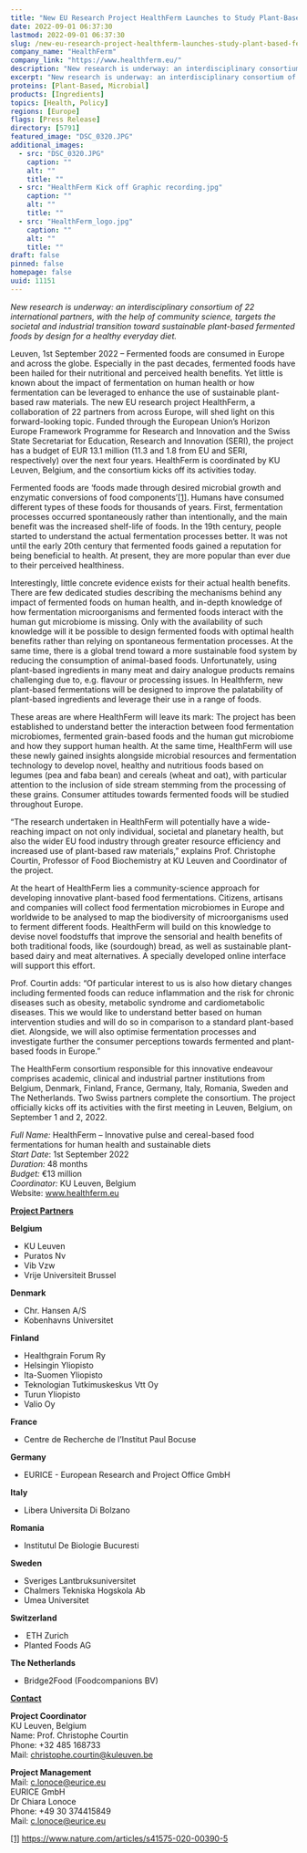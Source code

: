 ```yaml
---
title: "New EU Research Project HealthFerm Launches to Study Plant-Based Fermented Foods for Healthier and More Sustainable Diets"
date: 2022-09-01 06:37:30
lastmod: 2022-09-01 06:37:30
slug: /new-eu-research-project-healthferm-launches-study-plant-based-fermented-foods-healthier
company_name: "HealthFerm"
company_link: "https://www.healthferm.eu/"
description: "New research is underway: an interdisciplinary consortium of 22 international partners, with the help of community science, targets the societal and industrial transition toward sustainable plant-based fermented foods by design for a healthy everyday diet."
excerpt: "New research is underway: an interdisciplinary consortium of 22 international partners, with the help of community science, targets the societal and industrial transition toward sustainable plant-based fermented foods by design for a healthy everyday diet."
proteins: [Plant-Based, Microbial]
products: [Ingredients]
topics: [Health, Policy]
regions: [Europe]
flags: [Press Release]
directory: [5791]
featured_image: "DSC_0320.JPG"
additional_images:
  - src: "DSC_0320.JPG"
    caption: ""
    alt: ""
    title: ""
  - src: "HealthFerm Kick off Graphic recording.jpg"
    caption: ""
    alt: ""
    title: ""
  - src: "HealthFerm_logo.jpg"
    caption: ""
    alt: ""
    title: ""
draft: false
pinned: false
homepage: false
uuid: 11151
---
```

<p><em>New research is underway: an interdisciplinary consortium of 22 international partners, with the help of community science, targets the societal and industrial transition toward sustainable plant-based fermented foods by design for a healthy everyday diet.</em></p>
<p>Leuven, 1st September 2022 – Fermented foods are consumed in Europe and across the globe. Especially in the past decades, fermented foods have been hailed for their nutritional and perceived health benefits. Yet little is known about the impact of fermentation on human health or how fermentation can be leveraged to enhance the use of sustainable plant-based raw materials. The new EU research project HealthFerm, a collaboration of 22 partners from across Europe, will shed light on this forward-looking topic. Funded through the European Union’s Horizon Europe Framework Programme for Research and Innovation and the Swiss State Secretariat for Education, Research and Innovation (SERI), the project has a budget of EUR 13.1 million (11.3 and 1.8 from EU and SERI, respectively) over the next four years. HealthFerm is coordinated by KU Leuven, Belgium, and the consortium kicks off its activities today.</p>
<p>Fermented foods are ‘foods made through desired microbial growth and enzymatic conversions of food components’<a href="#_ftn1">[1]</a>.<strong> </strong>Humans have consumed different types of these foods for thousands of years. First, fermentation processes occurred spontaneously rather than intentionally, and the main benefit was the increased shelf-life of foods. In the 19th century, people started to understand the actual fermentation processes better. It was not until the early 20th century that fermented foods gained a reputation for being beneficial to health. At present, they are more popular than ever due to their perceived healthiness.</p>
<p>Interestingly, little concrete evidence exists for their actual health benefits. There are few dedicated studies describing the mechanisms behind any impact of fermented foods on human health, and in-depth knowledge of how fermentation microorganisms and fermented foods interact with the human gut microbiome is missing. Only with the availability of such knowledge will it be possible to design fermented foods with optimal health benefits rather than relying on spontaneous fermentation processes. At the same time, there is a global trend toward a more sustainable food system by reducing the consumption of animal-based foods. Unfortunately, using plant-based ingredients in many meat and dairy analogue products remains challenging due to, e.g. flavour or processing issues. In Healthferm, new plant-based fermentations will be designed to improve the palatability of plant-based ingredients and leverage their use in a range of foods. </p>
<p>These areas are where HealthFerm will leave its mark: The project has been established to understand better the interaction between food fermentation microbiomes, fermented grain-based foods and the human gut microbiome and how they support human health. At the same time, HealthFerm will use these newly gained insights alongside microbial resources and fermentation technology to develop novel, healthy and nutritious foods based on legumes (pea and faba bean) and cereals (wheat and oat), with particular attention to the inclusion of side stream stemming from the processing of these grains. Consumer attitudes towards fermented foods will be studied throughout Europe.</p>
<p>“The research undertaken in HealthFerm will potentially have a wide-reaching impact on not only individual, societal and planetary health, but also the wider EU food industry through greater resource efficiency and increased use of plant-based raw materials,” explains Prof. Christophe Courtin, Professor of Food Biochemistry at KU Leuven and Coordinator of the project.</p>
<p>At the heart of HealthFerm lies a community-science approach for developing innovative plant-based food fermentations. Citizens, artisans and companies will collect food fermentation microbiomes in Europe and worldwide to be analysed to map the biodiversity of microorganisms used to ferment different foods. HealthFerm will build on this knowledge to devise novel foodstuffs that improve the sensorial and health benefits of both traditional foods, like (sourdough) bread, as well as sustainable plant-based dairy and meat alternatives. A specially developed online interface will support this effort.</p>
<p>Prof. Courtin adds: “Of particular interest to us is also how dietary changes including fermented foods can reduce inflammation and the risk for chronic diseases such as obesity, metabolic syndrome and cardiometabolic diseases. This we would like to understand better based on human intervention studies and will do so in comparison to a standard plant-based diet. Alongside, we will also optimise fermentation processes and investigate further the consumer perceptions towards fermented and plant-based foods in Europe.”</p>
<p>The HealthFerm consortium responsible for this innovative endeavour comprises academic, clinical and industrial partner institutions from Belgium, Denmark, Finland, France, Germany, Italy, Romania, Sweden and The Netherlands. Two Swiss partners complete the consortium. The project officially kicks off its activities with the first meeting in Leuven, Belgium, on September 1 and 2, 2022.</p>
<p><em>Full Name:</em> HealthFerm – Innovative pulse and cereal-based food fermentations for human health and sustainable diets<br />
<em>Start Date</em>: 1st September 2022<br />
<em>Duration:</em> 48 months<br />
<em>Budget:</em> €13 million<br />
<em>Coordinator:</em> KU Leuven, Belgium<br />
Website: <a href="http://www.healthferm.eu">www.healthferm.eu</a></p>
<p><strong><u>Project Partners </u></strong></p>
<p><strong>Belgium</strong></p>
<ul>
<li>KU Leuven</li>
<li>Puratos Nv</li>
<li>Vib Vzw</li>
<li>Vrije Universiteit Brussel</li>
</ul>
<p><strong>Denmark</strong></p>
<ul>
<li>Chr. Hansen A/S</li>
<li>Kobenhavns Universitet</li>
</ul>
<p><strong>Finland</strong></p>
<ul>
<li>Healthgrain Forum Ry</li>
<li>Helsingin Yliopisto</li>
<li>Ita-Suomen Yliopisto</li>
<li>Teknologian Tutkimuskeskus Vtt Oy</li>
<li>Turun Yliopisto</li>
<li>Valio Oy</li>
</ul>
<p><strong>France</strong></p>
<ul>
<li>Centre de Recherche de l’Institut Paul Bocuse</li>
</ul>
<p><strong>Germany</strong></p>
<ul>
<li>EURICE - European Research and Project Office GmbH</li>
</ul>
<p><strong>Italy</strong></p>
<ul>
<li>Libera Universita Di Bolzano</li>
</ul>
<p><strong>Romania</strong></p>
<ul>
<li>Institutul De Biologie Bucuresti</li>
</ul>
<p><strong>Sweden</strong></p>
<ul>
<li>Sveriges Lantbruksuniversitet</li>
<li>Chalmers Tekniska Hogskola Ab</li>
<li>Umea Universitet</li>
</ul>
<p><strong>Switzerland</strong></p>
<ul>
<li> ETH Zurich</li>
<li>Planted Foods AG</li>
</ul>
<p><strong>The Netherlands</strong></p>
<ul>
<li>Bridge2Food (Foodcompanions BV)</li>
</ul>
<p><strong><u>Contact </u></strong></p>
<p><strong>Project Coordinator</strong><br />
KU Leuven, Belgium<br />
Name: Prof. Christophe Courtin<br />
Phone: +32 485 168733<br />
Mail: <a href="mailto:christophe.courtin@kuleuven.be">christophe.courtin@kuleuven.be</a></p>
<p><strong>Project Management</strong><br />
Mail: <a href="mailto:c.lonoce@eurice.eu">c.lonoce@eurice.eu</a><br />
EURICE GmbH<br />
Dr Chiara Lonoce<br />
Phone: +49 30 374415849<br />
Mail: <a href="mailto:c.lonoce@eurice.eu">c.lonoce@eurice.eu</a></p>
<p><a href="#_ftnref1">[1]</a> <a href="https://www.nature.com/articles/s41575-020-00390-5">https://www.nature.com/articles/s41575-020-00390-5</a></p>
